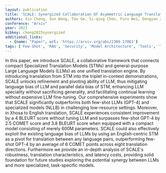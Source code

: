 ```yaml
---
layout: publication
title: 'SCALE: Synergized Collaboration Of Asymmetric Language Translation Engines'
authors: Xin Cheng, Xun Wang, Tao Ge, Si-qing Chen, Furu Wei, Dongyan Zhao, Rui Yan
conference: "Arxiv"
year: 2023
bibkey: cheng2023synergized
additional_links:
  - {name: "Paper", url: 'https://arxiv.org/abs/2309.17061'}
tags: ['Few-Shot', 'RAG', 'Security', 'Model Architecture', 'Tools', 'Training Techniques', 'Fine-Tuning', 'GPT', 'Ethics and Bias', 'Pretraining Methods']
---
```

In this paper, we introduce SCALE, a collaborative framework that connects
compact Specialized Translation Models (STMs) and general-purpose Large
Language Models (LLMs) as one unified translation engine. By introducing
translation from STM into the triplet in-context demonstrations, SCALE unlocks
refinement and pivoting ability of LLM, thus mitigating language bias of LLM
and parallel data bias of STM, enhancing LLM speciality without sacrificing
generality, and facilitating continual learning without expensive LLM
fine-tuning. Our comprehensive experiments show that SCALE significantly
outperforms both few-shot LLMs (GPT-4) and specialized models (NLLB) in
challenging low-resource settings. Moreover, in Xhosa to English translation,
SCALE experiences consistent improvement by a 4 BLEURT score without tuning LLM
and surpasses few-shot GPT-4 by 2.5 COMET score and 3.8 BLEURT score when
equipped with a compact model consisting of merely 600M parameters. SCALE could
also effectively exploit the existing language bias of LLMs by using an
English-centric STM as a pivot for translation between any language pairs,
outperforming few-shot GPT-4 by an average of 6 COMET points across eight
translation directions. Furthermore we provide an in-depth analysis of SCALE's
robustness, translation characteristics, and latency costs, providing solid
foundation for future studies exploring the potential synergy between LLMs and
more specialized, task-specific models.
